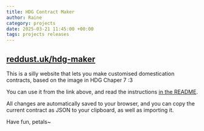 ```yaml
---
title: HDG Contract Maker
author: Raine
category: projects
date: 2025-03-21 11:45:00 +00:00 
tags: projects releases
---
```


## [reddust.uk/hdg-maker](https://reddust.uk/hdg-maker)

This is a silly website that lets you make customised domestication contracts, based on the image in HDG Chaper 7 :3

You can use it from the link above, and read the instructions [in the README](https://github.com/raineycat/hdg-maker?tab=readme-ov-file#usage).

All changes are automatically saved to your browser, and you can copy the current contract as JSON to your clipboard, as well as importing it.

Have fun, petals~
